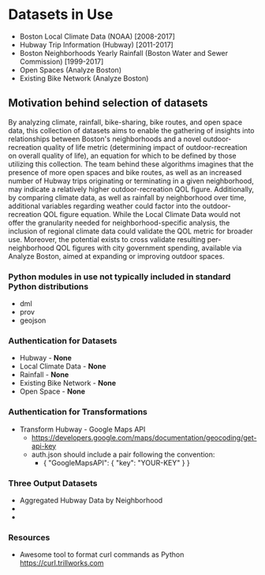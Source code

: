 # Datasets in Use
* Boston Local Climate Data (NOAA) [2008-2017]
* Hubway Trip Information (Hubway) [2011-2017]
* Boston Neighborhoods Yearly Rainfall (Boston Water and Sewer Commission) [1999-2017]
* Open Spaces (Analyze Boston)
* Existing Bike Network (Analyze Boston)


## Motivation behind selection of datasets
By analyzing climate, rainfall, bike-sharing, bike routes, and open space data, this 
collection of datasets aims to enable the gathering of insights into relationships between
Boston's neighborhoods and a novel outdoor-recreation quality of life metric (determining 
impact of outdoor-recreation on overall quality of life), an equation for which to be 
defined by those utilizing this collection. The team behind these algorithms imagines 
that the presence of more open spaces and bike routes, as well as an increased number 
of Hubway trips originating or terminating in a given neighborhood, may indicate a relatively
higher outdoor-recreation QOL figure. Additionally, by comparing climate data, as well as 
rainfall by neighborhood over time, additional variables regarding weather could factor 
into the outdoor-recreation QOL figure equation. While the Local Climate Data would not
offer the granularity needed for neighborhood-specific analysis, the inclusion of regional
climate data could validate the QOL metric for broader use. Moreover, the potential exists
to cross validate resulting per-neighborhood QOL figures with city government spending, 
available via Analyze Boston, aimed at expanding or improving outdoor spaces. 


### Python modules in use not typically included in standard Python distributions
* dml
* prov
* geojson

### Authentication for Datasets
* Hubway - __None__
* Local Climate Data - __None__
* Rainfall - __None__
* Existing Bike Network - __None__
* Open Space - __None__

### Authentication for Transformations
* Transform Hubway - Google Maps API
    * https://developers.google.com/maps/documentation/geocoding/get-api-key
    * auth.json should include a pair following the convention: 
        * { "GoogleMapsAPI": { "key": "YOUR-KEY" } }


### Three Output Datasets
* Aggregated Hubway Data by Neighborhood
* 
* 

### Resources
* Awesome tool to format curl commands as Python https://curl.trillworks.com

